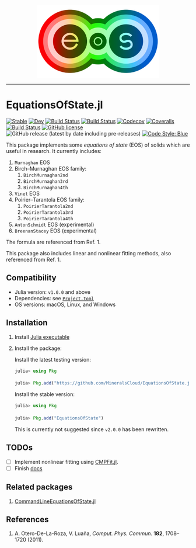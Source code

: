 <div align="center">
  <img src="./docs/src/assets/logo.png" height="200"><br>
</div>

---

# EquationsOfState.jl

[![Stable](https://img.shields.io/badge/docs-stable-blue.svg)](https://MineralsCloud.github.io/EquationsOfState.jl/stable)
[![Dev](https://img.shields.io/badge/docs-dev-blue.svg)](https://MineralsCloud.github.io/EquationsOfState.jl/dev)
[![Build Status](https://travis-ci.com/MineralsCloud/EquationsOfState.jl.svg?branch=master)](https://travis-ci.com/MineralsCloud/EquationsOfState.jl)
[![Build Status](https://ci.appveyor.com/api/projects/status/github/singularitti/EquationsOfState.jl?svg=true)](https://ci.appveyor.com/project/singularitti/EquationsOfState-jl)
[![Codecov](https://codecov.io/gh/MineralsCloud/EquationsOfState.jl/branch/master/graph/badge.svg)](https://codecov.io/gh/MineralsCloud/EquationsOfState.jl)
[![Coveralls](https://coveralls.io/repos/github/MineralsCloud/EquationsOfState.jl/badge.svg?branch=master)](https://coveralls.io/github/MineralsCloud/EquationsOfState.jl?branch=master)
[![Build Status](https://api.cirrus-ci.com/github/MineralsCloud/EquationsOfState.jl.svg)](https://cirrus-ci.com/github/MineralsCloud/EquationsOfState.jl)
[![GitHub license](https://img.shields.io/github/license/MineralsCloud/EquationsOfState.jl)](https://github.com/MineralsCloud/EquationsOfState.jl/blob/master/LICENSE)
![GitHub release (latest by date including pre-releases)](https://img.shields.io/github/v/release/MineralsCloud/EquationsOfState.jl?include_prereleases)
[![Code Style: Blue](https://img.shields.io/badge/code%20style-blue-4495d1.svg)](https://github.com/invenia/BlueStyle)

This package implements some _equations of state_ (EOS) of solids which are
useful in research. It currently includes:

1. `Murnaghan` EOS
2. Birch–Murnaghan EOS family:
   1. `BirchMurnaghan2nd`
   2. `BirchMurnaghan3rd`
   3. `BirchMurnaghan4th`
3. `Vinet` EOS
4. Poirier–Tarantola EOS family:
   1. `PoirierTarantola2nd`
   2. `PoirierTarantola3rd`
   3. `PoirierTarantola4th`
5. `AntonSchmidt` EOS (experimental)
6. `BreenanStacey` EOS (experimental)

The formula are referenced from Ref. 1.

This package also includes linear and nonlinear fitting methods, also referenced
from Ref. 1.

## Compatibility

- Julia version: `v1.0.0` and above
- Dependencies: see
  [`Project.toml`](https://github.com/MineralsCloud/EquationsOfState.jl/blob/master/Project.toml)
- OS versions: macOS, Linux, and Windows

## Installation

1. Install [Julia executable](https://julialang.org/downloads/)

2. Install the package:

   Install the latest testing version:

   ```julia
   julia> using Pkg

   julia> Pkg.add("https://github.com/MineralsCloud/EquationsOfState.jl")
   ```

   Install the stable version:

   ```julia
   julia> using Pkg

   julia> Pkg.add("EquationsOfState")
   ```

   This is currently not suggested since `v2.0.0` has been rewritten.

## TODOs

- [ ] Implement nonlinear fitting using
      [CMPFit.jl](https://github.com/gcalderone/CMPFit.jl).
- [ ] Finish [docs](https://mineralscloud.github.io/EquationsOfState.jl/)

## Related packages

1. [CommandLineEquationsOfState.jl](https://github.com/MineralsCloud/CommandLineEquationsOfState.jl)

## References

1. A. Otero-De-La-Roza, V. Luaña, _Comput. Phys. Commun._ **182**, 1708–1720
   (2011).
